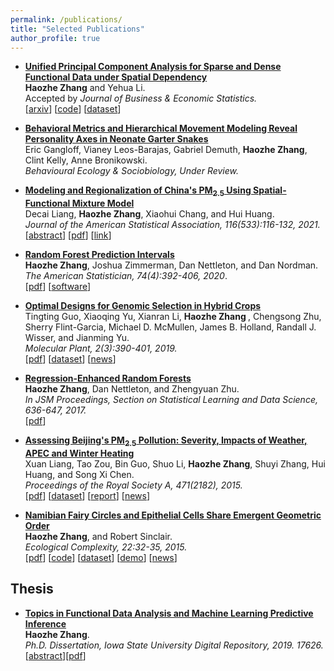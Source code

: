 ```yaml
---
permalink: /publications/
title: "Selected Publications"
author_profile: true
---
```


* <b> [Unified Principal Component Analysis for Sparse and Dense Functional Data under Spatial Dependency](https://arxiv.org/abs/2006.13489)</b> <br>
<b> Haozhe Zhang</b> and Yehua Li. <br>
Accepted by <i> Journal of Business & Economic Statistics.</i><br>
\[[arxiv](https://arxiv.org/pdf/2006.13489.pdf)\]
\[[code](https://github.com/haozhestat/spatialFDA)\]
\[[dataset](https://www.gov.uk/government/statistical-data-sets/price-paid-data-downloads)\]

* <b>[Behavioral Metrics and Hierarchical Movement Modeling Reveal Personality Axes in Neonate Garter Snakes]()</b> <br>
Eric Gangloff, Vianey Leos-Barajas, Gabriel Demuth, <b>Haozhe Zhang</b>, Clint Kelly, Anne Bronikowski. <br>
<i> Behavioural Ecology & Sociobiology, Under Review. </i><br>

* <b>[Modeling and Regionalization of China's PM$_{2.5}$ Using Spatial-Functional Mixture Model](https://amstat.tandfonline.com/doi/full/10.1080/01621459.2020.1764363#.XrLsFxNKjOQ)</b><br>
Decai Liang, <b>Haozhe Zhang</b>, Xiaohui Chang, and Hui Huang.<br>
<i> Journal of the American Statistical Association, 116(533):116-132, 2021. </i><br>
\[[abstract](https://ww2.amstat.org/meetings/jsm/2019/onlineprogram/AbstractDetails.cfm?abstractid=302893)\]
 \[[pdf](https://www.researchgate.net/profile/Xiaohui_Chang/publication/340663289_Modeling_and_Regionalization_of_China's_PM_25_Using_Spatial-Functional_Mixture_Models/links/5e97e6c0a6fdcca7891c2d23/Modeling-and-Regionalization-of-Chinas-PM-25-Using-Spatial-Functional-Mixture-Models.pdf)\]
 \[[link](https://amstat.tandfonline.com/doi/full/10.1080/01621459.2020.1764363#.XrLsFxNKjOQ)\]

* <b>[Random Forest Prediction Intervals](http://haozhestat.github.io/files/manuscript_RFIntervals_FinalVersion.pdf)</b> <br>
<b>Haozhe Zhang</b>, Joshua Zimmerman, Dan Nettleton, and Dan Nordman.<br> 
 <i>The American Statistician, 74(4):392-406, 2020</i>.  <br>
 \[[pdf](http://haozhestat.github.io/files/manuscript_RFIntervals_FinalVersion.pdf)\]
\[[software](https://cran.r-project.org/web/packages/rfinterval/rfinterval.pdf)\] <br>
<!-- ![Download Count](https://cranlogs.r-pkg.org/badges/grand-total/rfinterval?color=brightgreen) -->
 
* <b>[Optimal Designs for Genomic Selection in Hybrid Crops](http://haozhestat.github.io/files/1-s2.0-S1674205219300024-main.pdf)</b> <br>
Tingting Guo, Xiaoqing Yu, Xianran Li, <b> Haozhe Zhang </b>, Chengsong Zhu, Sherry Flint-Garcia, Michael D. McMullen, James B. Holland, Randall J. Wisser, and Jianming Yu. <br>
 <i> Molecular Plant, 2(3):390-401, 2019. </i><br>
\[[pdf](http://haozhestat.github.io/files/1-s2.0-S1674205219300024-main.pdf)\]
\[[dataset](https://www.sciencedirect.com/science/article/pii/S1674205219300024#app2)\]
\[[news](https://www.news.iastate.edu/news/2019/02/08/datamininggenomics)\]

 * <b>[Regression-Enhanced Random Forests](https://arxiv.org/pdf/1904.10416.pdf)</b><br>
<b>Haozhe Zhang</b>, Dan Nettleton, and Zhengyuan Zhu. <i> <br>
 In JSM Proceedings, Section on Statistical Learning and Data Science, 636-647, 2017.</i> <br>
 \[[pdf](https://arxiv.org/pdf/1904.10416.pdf)\]
 
* <b>[Assessing Beijing's PM$_{2.5}$ Pollution: Severity, Impacts of Weather, APEC and Winter Heating](http://rspa.royalsocietypublishing.org/content/471/2182/20150257)</b><br>
Xuan Liang, Tao Zou, Bin Guo, Shuo Li, <b>Haozhe Zhang</b>, Shuyi Zhang, Hui Huang, and Song Xi Chen. <i> <br>
Proceedings of the Royal Society A, 471(2182), 2015.</i> <br>
\[[pdf](http://rspa.royalsocietypublishing.org/content/471/2182/20150257)\]
\[[dataset](https://archive.ics.uci.edu/ml/datasets/Beijing+PM2.5+Data)\]
\[[report](http://haozhestat.github.io/files/AirQualityAssessment_201503.pdf)\]
\[[news](http://news.sina.com.cn/zl/zatan/2015-11-12/11214914.shtml)\]

* <b>[Namibian Fairy Circles and Epithelial Cells Share Emergent Geometric Order](https://www.sciencedirect.com/science/article/pii/S1476945X15000069)</b><br>
<b>Haozhe Zhang</b>, and Robert Sinclair. <br> <i>Ecological Complexity, 22:32-35, 2015.</i><br>
\[[pdf](https://www.sciencedirect.com/science/article/pii/S1476945X15000069)\]
\[[code](http://haozhestat.github.io/files/matlab_Namibia.zip)\]
\[[dataset](http://haozhestat.github.io/files/Data_Namibia.zip)\]
\[[demo](http://haozhestat.github.io/files/image_with_centers.jpg)\]
\[[news](https://www.sciencedaily.com/releases/2015/04/150407084848.htm)\]


## Thesis
* <b>[Topics in Functional Data Analysis and Machine Learning Predictive Inference](https://lib.dr.iastate.edu/etd/17626/)</b><br>
<b>Haozhe Zhang</b>.<br>
<i> Ph.D. Dissertation, Iowa State University Digital Repository, 2019. 17626.</i><br>
\[[abstract](https://lib.dr.iastate.edu/etd/17626/)\]\[[pdf](http://haozhestat.github.io/files/Haozhe_Thesis.pdf)\]

